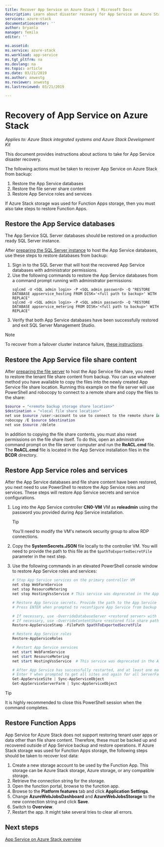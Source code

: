 ```yaml
---
title: Recover App Service on Azure Stack | Microsoft Docs
description: Learn about disaster recovery for App Service on Azure Stack.
services: azure-stack
documentationcenter: ''
author: bryanla
manager: femila
editor: ''

ms.assetid: 
ms.service: azure-stack
ms.workload: app-service
ms.tgt_pltfrm: na
ms.devlang: na
ms.topic: article
ms.date: 03/21/2019
ms.author: anwestg
ms.reviewer: anwestg
ms.lastreviewed: 03/21/2019

---
```

# Recovery of App Service on Azure Stack

*Applies to: Azure Stack integrated systems and Azure Stack Development Kit*  

This document provides instructions about actions to take for App Service disaster recovery.

The following actions must be taken to recover App Service on Azure Stack from backup:
1.	Restore the App Service databases
2.	Restore the file server share content
3.	Restore App Service roles and services

If Azure Stack storage was used for Function Apps storage, then you must also take steps to restore Function Apps.

## Restore the App Service databases
The App Service SQL Server databases should be restored on a production ready SQL Server instance. 

After [preparing the SQL Server instance](azure-stack-app-service-before-you-get-started.md#prepare-the-sql-server-instance) to host the App Service databases, use these steps to restore databases from backup:

1. Sign in to the SQL Server that will host the recovered App Service databases with administrator permissions.
2. Use the following commands to restore the App Service databases from a command prompt running with administrator permissions:
    ```dos
    sqlcmd -U <SQL admin login> -P <SQL admin password> -Q "RESTORE DATABASE appservice_hosting FROM DISK='<full path to backup>' WITH REPLACE"
    sqlcmd -U <SQL admin login> -P <SQL admin password> -Q "RESTORE DATABASE appservice_metering FROM DISK='<full path to backup>' WITH REPLACE"
    ```
3. Verify that both App Service databases have been successfully restored and exit SQL Server Management Studio.

> [!NOTE]
> To recover from a failover cluster instance failure, [these instructions](https://docs.microsoft.com/sql/sql-server/failover-clusters/windows/recover-from-failover-cluster-instance-failure?view=sql-server-2017). 

## Restore the App Service file share content
After [preparing the file server](azure-stack-app-service-before-you-get-started.md#prepare-the-file-server) to host the App Service file share, you need to restore the tenant file share content from backup. You can use whatever method you have available to copy the files into the newly created App Service file share location. Running this example on the file server will use PowerShell and robocopy to connect to a remote share and copy the files to the share:

```powershell
$source = "<remote backup storage share location>"
$destination = "<local file share location>"
net use $source /user:<account to use to connect to the remote share in the format of domain\username> *
robocopy /E $source $destination
net use $source /delete
```

In addition to copying the file share contents, you must also reset permissions on the file share itself. To do this, open an administrative command prompt on the file server computer and run the **ReACL.cmd** file. The **ReACL.cmd** file is located in the App Service installation files in the **BCDR** directory.

## Restore App Service roles and services
After the App Service databases and file share content have been restored, you next need to use PowerShell to restore the App Service roles and services. These steps will restore App Service secrets and service configurations.  

1. Log into the App Service controller **CN0-VM** VM as **roleadmin** using the password you provided during App Service installation. 
    > [!TIP]
    > You'll need to modify the VM's network security group to allow RDP connections. 
2. Copy the **SystemSecrets.JSON** file locally to the controller VM. You will need to provide the path to this file as the `$pathToExportedSecretFile` parameter in the next step. 
3. Use the following commands in an elevated PowerShell console window to restore App Service roles and services:

    ```powershell
    # Stop App Service services on the primary controller VM
    net stop WebFarmService
    net stop ResourceMetering
    net stop HostingVssService # This service was deprecated in the App Service 1.5 release and is not required after the App Service 1.4 release.

    # Restore App Service secrets. Provide the path to the App Service secrets file copied from backup. For example, C:\temp\SystemSecrets.json.
    # Press ENTER when prompted to reconfigure App Service from backup 

    # If necessary, use -OverrideDatabaseServer <restored server> with Restore-AppServiceStamp when the restored database server has a different address than backed-up deployment.
    # If necessary, use -OverrideContentShare <restored file share path> with Restore-AppServiceStamp when the restored file share has a different path from backed-up deployment.
    Restore-AppServiceStamp -FilePath $pathToExportedSecretFile 

    # Restore App Service roles
    Restore-AppServiceRoles

    # Restart App Service services
    net start WebFarmService
    net start ResourceMetering
    net start HostingVssService  # This service was deprecated in the App Service 1.5 release and is not required after the App Service 1.4 release.

    # After App Service has successfully restarted, and at least one management server is in ready state, synchronize App Service objects to complete the restore
    # Enter Y when prompted to get all sites and again for all ServerFarm entities.
    Get-AppServiceSite | Sync-AppServiceObject
    Get-AppServiceServerFarm | Sync-AppServiceObject
    ```

> [!TIP]
> It is highly recommended to close this PowerShell session when the command completes.

## Restore Function Apps 
App Service for Azure Stack does not support restoring tenant user apps or data other than file share content. Therefore, these must be backed up and recovered outside of App Service backup and restore operations. If Azure Stack storage was used for Function Apps storage, the following steps should be taken to recover lost data:

1. Create a new storage account to be used by the Function App. This storage can be Azure Stack storage, Azure storage, or any compatible storage.
2. Retrieve the connection string for the storage.
3. Open the function portal, browse to the function app.
4. Browse to the **Platform features** tab and click **Application Settings**.
5. Change **AzureWebJobsDashboard** and **AzureWebJobsStorage** to the new connection string and click **Save**.
6. Switch to **Overview**.
7. Restart the app. It might take several tries to clear all errors.

## Next steps
[App Service on Azure Stack overview](azure-stack-app-service-overview.md)